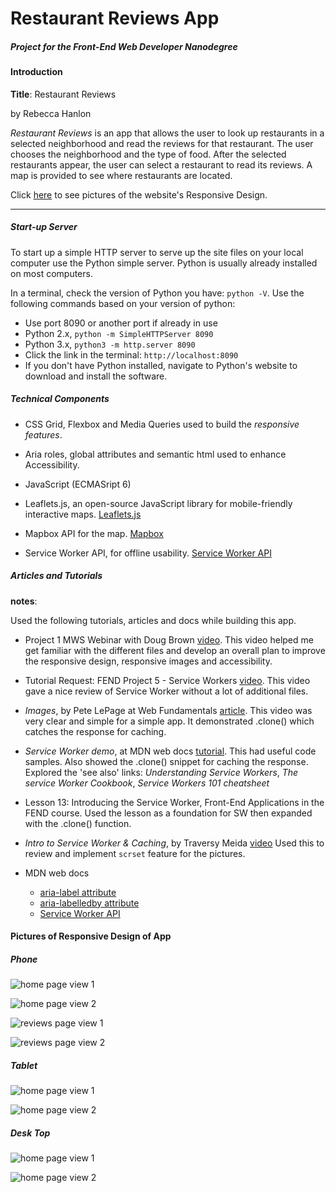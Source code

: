 # Restaurant Reviews App
##### Project for the *Front-End Web Developer Nanodegree*

#### Introduction

**Title**: Restaurant Reviews

by Rebecca Hanlon

*Restaurant Reviews* is an app that allows the user to look up restaurants in a selected neighborhood and read the reviews for that restaurant.  The user chooses the neighborhood and the type of food.  After the selected restaurants appear, the user can select a restaurant to read its reviews.  A map is provided to see where restaurants are located.

Click [here](#picture-of-responsive-design-website) to see pictures of the website's Responsive Design.

<hr>

##### Start-up Server

To start up a simple HTTP server to serve up the site files on your local computer use the Python simple server. Python is usually already installed on most computers.

In a terminal, check the version of Python you have: ```python -V```. Use the following commands based on your version of python:
- Use port 8090 or another port if already in use
- Python 2.x, ```python -m SimpleHTTPServer 8090```
- Python 3.x, ```python3 -m http.server 8090```
- Click the link in the terminal: ```http://localhost:8090```
- If you don't have Python installed, navigate to Python's website to download and install the software.

##### Technical Components
- CSS Grid, Flexbox and Media Queries used to build the _responsive features_.
- Aria roles, global attributes and semantic html used to enhance Accessibility.
- JavaScript (ECMASript 6)

- Leaflets.js, an open-source JavaScript library for mobile-friendly interactive maps. [Leaflets.js](https://leafletjs.com/)
- Mapbox API for the map. [Mapbox](https://www.mapbox.com/)
- Service Worker API, for offline usability. [Service Worker API](https://developer.mozilla.org/en-US/docs/Web/API/Service_Worker_API)

##### Articles and Tutorials
**notes**:

Used the following tutorials, articles and docs while building this app.

- Project 1 MWS Webinar with Doug Brown [video](https://www.youtube.com/watch?v=92dtrNU1GQc).
This video helped me get familiar with the different files and develop an overall plan to improve the responsive design, responsive images and accessibility.

- Tutorial Request: FEND Project 5 - Service Workers [video](https://www.youtube.com/watch?v=2PY733qFR3A&feature=youtu.be).
This video gave a nice review of Service Worker without a lot of additional files.

- *Images*,  by Pete LePage at Web Fundamentals [article](https://developers.google.com/web/fundamentals/design-and-ux/responsive/images).
This video was very clear and simple for a simple app.  It demonstrated .clone() which catches the response for caching.

- *Service Worker demo*, at MDN web docs [tutorial](https://developer.mozilla.org/en-US/docs/Web/API/Service_Worker_API/Using_Service_Workers#Service_workers_demo).
This had useful code samples.  Also showed the .clone() snippet for caching the response.
Explored the 'see also' links:  *Understanding Service Workers*, *The service Worker Cookbook*, *Service Workers 101 cheatsheet*

- Lesson 13: Introducing the Service Worker, Front-End Applications in the FEND course.  Used the lesson as a foundation for SW then expanded with the .clone() function.

- *Intro to Service Worker & Caching*,  by Traversy Meida [video](https://www.youtube.com/watch?v=ksXwaWHCW6k&feature=youtu.be)
Used this to review and implement ```scrset``` feature for the pictures.

- MDN web docs
    - [aria-label attribute](https://developer.mozilla.org/en-US/docs/Web/Accessibility/ARIA/ARIA_Techniques/Using_the_aria-label_attribute)
    - [aria-labelledby attribute](https://developer.mozilla.org/en-US/docs/Web/Accessibility/ARIA/ARIA_Techniques/Using_the_aria-labelledby_attribute)
    - [Service Worker API](https://developer.mozilla.org/en-US/docs/Web/API/Service_Worker_API)


#### Pictures of Responsive Design of App
##### Phone

![home page view 1](./docs/img/mobile_home-1.png)

![home page view 2](./docs/img/mobile_home-2.png)

![reviews page view 1](./docs/img/mobile_reviews-1.png)

![reviews page view 2](./docs/img/mobile_reviews-2.jpg)

##### Tablet
![home page view 1](./docs/img/tablet_home-1.png)

![home page view 2](./docs/img/tablet_home-1.png)

##### Desk Top
![home page view 1](./docs/img/desktop_homePg.png)

![home page view 2](./docs/img/desktop_reviewsPg.png)

